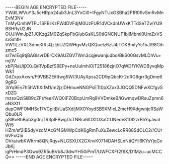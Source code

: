-----BEGIN AGE ENCRYPTED FILE-----
YWdlLWVuY3J5cHRpb24ub3JnL3YxCi0+IFgyNTUxOSBha2F1R09vSmRvMnEvM3NV
TnMyQmhWTFU1SFBrKzFWdDVFdjM0UzFUR1dVCkdnUWxKTTdSeTZwYU9BSHRyU2JN
OUJlWmJpZ1JCKzg2M0ZqSkpFbGlubGsKLS0tIGNCNUF1bjlMbml0UmZxVSsvSmtH
VW1iLzVXL3dmeXRsQzljbUZQWHgvMzQKQuelz6zU4jTOKBmIyYc1bJt98Gihzmc5
sr7wlEq9tjBAGlsvrDErCK9AUZGV7Wm3cqjewanjudbo/BkS00GsvMLDhVu+mj0V
xbPjRaUijXXuQ/RVpBzfS9EPy+neUuImhlOiT25186zjnO7qWDfYKWDByvqMpWk1
GdZxpxAxwh/F9VBBZEitItwgfIW/3UAyXpss2CD9pQbcK+2dRG9grr3gDme69gRG
3iYq9Ev7h5hWfiXi1M1/m2jzlDHmueNNGPsETt0pXZxx3JOQQ5DNFwXCfgvSxDZG
mzsxQziSliB9cZFsYeeKWQ0iFZ0BcpUmRq9VVDmkeB/iGwmqwDRsuZpmn6aNSXt1
dupOWFOMHSc17VCpitB/UaSXdIjMXOYoydSB9XMIeL2meH9XdgwnjcRSaWQbu0LR
gSlKvBhBpb3g0njTR3pIFBwgDcTNBra6IDXtO3aDtUNede81Dl2zrBhYqJwalWt5
HZm/sf2IBSdyVzdMAcGf4GMWpCdK6gRmFuXuZewcLcRR88SdOLC2//CUr6VFxQ5i
OVra/wbKWItrm8QNjRqy+NLGSXUX2GXnvK0714DAHSLnNtiQYll6KYsYjqGeJbKj
igPrHmdP3Gwx9ZR5uBVb8J3dwYH50iPmT/UWFCXFt2f9X/D1Mzu+ucMCCQ==
-----END AGE ENCRYPTED FILE-----
